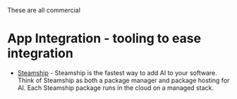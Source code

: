 These are all commercial 

# App Integration - tooling to ease integration
- [Steamship](https://www.steamship.com/) - Steamship is the fastest way to add AI to your software. Think of Steamship as both a package manager and package hosting for AI. Each Steamship package runs in the cloud on a managed stack.
